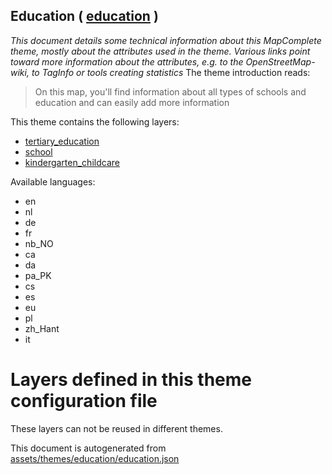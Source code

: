 [//]: # (WARNING: this file is automatically generated. Please find the sources at the bottom and edit those sources)

## Education ( [education](https://mapcomplete.org/education) )
_This document details some technical information about this MapComplete theme, mostly about the attributes used in the theme. Various links point toward more information about the attributes, e.g. to the OpenStreetMap-wiki, to TagInfo or tools creating statistics_
The theme introduction reads:

> On this map, you'll find information about all types of schools and education and can easily add more information

This theme contains the following layers:


 - [tertiary_education](../Layers/tertiary_education.md)
 - [school](../Layers/school.md)
 - [kindergarten_childcare](../Layers/kindergarten_childcare.md)


Available languages:


 - en
 - nl
 - de
 - fr
 - nb_NO
 - ca
 - da
 - pa_PK
 - cs
 - es
 - eu
 - pl
 - zh_Hant
 - it


# Layers defined in this theme configuration file
These layers can not be reused in different themes.


This document is autogenerated from [assets/themes/education/education.json](https://github.com/pietervdvn/MapComplete/blob/develop/assets/themes/education/education.json)
